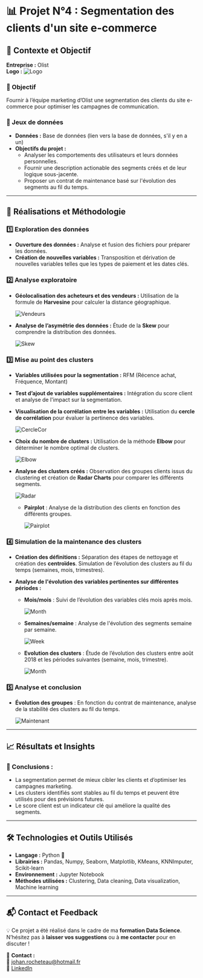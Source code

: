 # 📊 Projet N°4 : Segmentation des clients d'un site e-commerce

## **📌 Contexte et Objectif**

**Entreprise :** Olist  
**Logo :** ![Logo](PhotosReadme/LogoP4.png)

### **🎯 Objectif**
Fournir à l’équipe marketing d’Olist une segmentation des clients du site e-commerce pour optimiser les campagnes de communication.

### **📂 Jeux de données**
- **Données :** Base de données (lien vers la base de données, s'il y en a un)
- **Objectifs du projet :**
  - Analyser les comportements des utilisateurs et leurs données personnelles.
  - Fournir une description actionable des segments créés et de leur logique sous-jacente.
  - Proposer un contrat de maintenance basé sur l'évolution des segments au fil du temps.

---

## **🚀 Réalisations et Méthodologie**

### **1️⃣ Exploration des données**
- **Ouverture des données :** Analyse et fusion des fichiers pour préparer les données.
- **Création de nouvelles variables :** Transposition et dérivation de nouvelles variables telles que les types de paiement et les dates clés.

### **2️⃣ Analyse exploratoire**
- **Géolocalisation des acheteurs et des vendeurs :** Utilisation de la formule de **Harvesine** pour calculer la distance géographique.
  
  ![Vendeurs](PhotosReadme/Vendeurs.png)

- **Analyse de l’asymétrie des données :** Étude de la **Skew** pour comprendre la distribution des données.

  ![Skew](PhotosReadme/Skew.png)

### **3️⃣ Mise au point des clusters**
- **Variables utilisées pour la segmentation :** RFM (Récence achat, Fréquence, Montant)
- **Test d’ajout de variables supplémentaires :** Intégration du score client et analyse de l'impact sur la segmentation.
- **Visualisation de la corrélation entre les variables :** Utilisation du **cercle de corrélation** pour évaluer la pertinence des variables.
  
  ![CercleCor](PhotosReadme/CercleCorr.png)

- **Choix du nombre de clusters :** Utilisation de la méthode **Elbow** pour déterminer le nombre optimal de clusters.
  
  ![Elbow](PhotosReadme/Elbow.png)

- **Analyse des clusters créés :** Observation des groupes clients issus du clustering et création de **Radar Charts** pour comparer les différents segments.
  
  ![Radar](PhotosReadme/Radar.png)

  - **Pairplot** : Analyse de la distribution des clients en fonction des différents groupes.
  
    ![Pairplot](PhotosReadme/Pairplot.png)

### **4️⃣ Simulation de la maintenance des clusters**
- **Création des définitions :** Séparation des étapes de nettoyage et création des **centroïdes**. Simulation de l’évolution des clusters au fil du temps (semaines, mois, trimestres).
  
- **Analyse de l'évolution des variables pertinentes sur différentes périodes :**
  - **Mois/mois** : Suivi de l’évolution des variables clés mois après mois.
  
    ![Month](PhotosReadme/ARIAccMonth.png)

  - **Semaines/semaine** : Analyse de l'évolution des segments semaine par semaine.
  
    ![Week](PhotosReadme/ARIAccWeek.png)

  - **Evolution des clusters** : Étude de l’évolution des clusters entre août 2018 et les périodes suivantes (semaine, mois, trimestre).
  
    ![Month](PhotosReadme/Month.png)

### **5️⃣ Analyse et conclusion**
- **Évolution des groupes** : En fonction du contrat de maintenance, analyse de la stabilité des clusters au fil du temps.
  
  ![Maintenant](PhotosReadme/Maintenant.png)

---

## **📈 Résultats et Insights**

### **🔎 Conclusions :**
- La segmentation permet de mieux cibler les clients et d’optimiser les campagnes marketing.
- Les clusters identifiés sont stables au fil du temps et peuvent être utilisés pour des prévisions futures.
- Le score client est un indicateur clé qui améliore la qualité des segments.

---

## **🛠️ Technologies et Outils Utilisés**

- **Langage :** Python 🐍
- **Librairies :** Pandas, Numpy, Seaborn, Matplotlib, KMeans, KNNImputer, Scikit-learn
- **Environnement :** Jupyter Notebook
- **Méthodes utilisées :** Clustering, Data cleaning, Data visualization, Machine learning

---

## **📬 Contact et Feedback**

💡 Ce projet a été réalisé dans le cadre de ma **formation Data Science**. N’hésitez pas à **laisser vos suggestions** ou à **me contacter** pour en discuter !  

📩 **Contact :**  
📧 [johan.rocheteau@hotmail.fr](mailto:johan.rocheteau@hotmail.fr)  
🔗 [LinkedIn](https://www.linkedin.com/in/johan-rocheteau)

